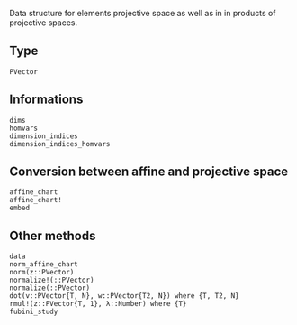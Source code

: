 Data structure for elements projective space as well as in in products of projective spaces.

## Type
```@docs
PVector
```
## Informations

```@docs
dims
homvars
dimension_indices
dimension_indices_homvars

```
## Conversion between affine and projective space
```@docs
affine_chart
affine_chart!
embed
```

## Other methods
```@docs
data
norm_affine_chart
norm(z::PVector)
normalize!(::PVector)
normalize(::PVector)
dot(v::PVector{T, N}, w::PVector{T2, N}) where {T, T2, N}
rmul!(z::PVector{T, 1}, λ::Number) where {T}
fubini_study
```
